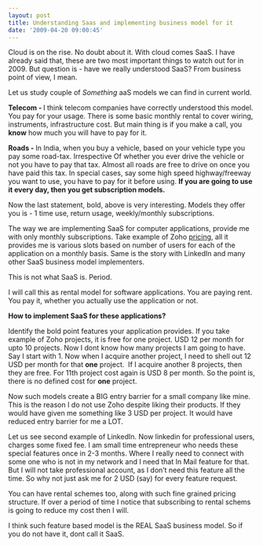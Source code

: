 ```yaml
---
layout: post
title: Understanding Saas and implementing business model for it
date: '2009-04-20 09:00:45'
---
```


<p>Cloud is on the rise. No doubt about it. With cloud comes SaaS. I have already said that, these are two most important things to watch out for in 2009. But question is - have we really understood SaaS? From business point of view, I mean.</p>

<p>Let us study couple of <em>Something</em> aaS models we can find in current world.</p>

<p><strong>Telecom</strong><strong> - </strong>I think telecom companies have correctly understood this model. You pay for your usage. There is some basic monthly rental to cover wiring, instruments, infrastructure cost. But main thing is if you make a call, you <strong>know</strong> how much you will have to pay for it.</p>

<p><strong>Roads - </strong>In India, when you buy a vehicle, based on your vehicle type you pay some road-tax. Irrespective Of whether you ever drive the vehicle or not you have to pay that tax. Almost all roads are free to drive on once you have paid this tax. In special cases, say some high speed highway/freeway you want to use, you have to pay for it before using. <strong>If you are going to use it every day, then you get subscription models.</strong></p>

<p>Now the last statement, bold, above is very interesting. Models they offer you is - 1 time use, return usage, weekly/monthly subscriptions.</p>

<p>The way we are implementing SaaS for computer applications, provide me with only monthly subscriptions. Take example of Zoho <a href="http://www.zoho.com/pricing.html">pricing</a>, all it provides me is various slots based on number of users for each of the application on a monthly basis. Same is the story with LinkedIn and many other SaaS business model implementers.</p>

<p>This is not what SaaS is. Period.</p>

<p>I will call this as rental model for software applications. You are paying rent. You pay it, whether you actually use the application or not.</p>

<p><strong>How to implement SaaS for these applications?</strong></p>

<p>Identify the bold point features your application provides. If you take example of Zoho projects, it is free for one project. USD 12 per month for upto 10 projects. Now I dont know how many projects I am going to have. Say I start with 1. Now when I acquire another project, I need to shell out 12 USD per month for that <strong>one</strong> project.  If I acquire another 8 projects, then they are free. For 11th project cost again is USD 8 per month. So the point is, there is no defined cost for <strong>one</strong> project.</p>

<p>Now such models create a BIG entry barrier for a small company like mine. This is the reason I do not use Zoho despite liking their products. If they would have given me something like 3 USD per project. It would have reduced entry barrier for me a LOT.</p>

<p>Let us see second example of LinkedIn. Now linkedin for professional users, charges some fixed fee. I am small time entrepreneur who needs these special features once in 2-3 months. Where I really need to connect with some one who is not in my network and I need that In Mail feature for that. But I will not take professional account, as I don&rsquo;t need this feature all the time. So why not just ask me for 2 USD (say) for every feature request. </p>

<p>You can have rental schemes too, along with such fine grained pricing structure. If over a period of time I notice that subscribing to rental schems is going to reduce my cost then I will.</p>

<p>I think such feature based model is the REAL SaaS business model. So if you do not have it, dont call it SaaS.</p>